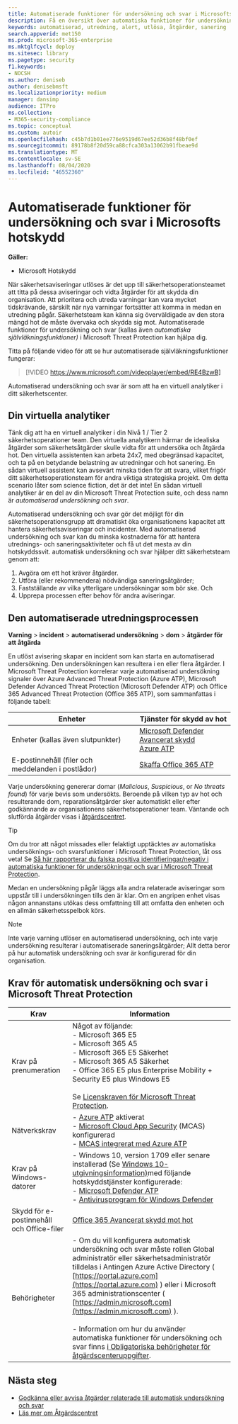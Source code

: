 ```yaml
---
title: Automatiserade funktioner för undersökning och svar i Microsofts hotskydd
description: Få en översikt över automatiska funktioner för undersökningar och svar i Microsoft Threat Protection
keywords: automatiserad, utredning, alert, utlösa, åtgärder, sanering
search.appverid: met150
ms.prod: microsoft-365-enterprise
ms.mktglfcycl: deploy
ms.sitesec: library
ms.pagetype: security
f1.keywords:
- NOCSH
ms.author: deniseb
author: denisebmsft
ms.localizationpriority: medium
manager: dansimp
audience: ITPro
ms.collection:
- M365-security-compliance
ms.topic: conceptual
ms.custom: autoir
ms.openlocfilehash: c45b7d1b01ee776e9519d67ee52d36b8f48bf0ef
ms.sourcegitcommit: 89178b8f20d59ca88cfca303a13062b91fbeae9d
ms.translationtype: MT
ms.contentlocale: sv-SE
ms.lasthandoff: 08/04/2020
ms.locfileid: "46552360"
---
```

# <a name="automated-investigation-and-response-capabilities-in-microsoft-threat-protection"></a>Automatiserade funktioner för undersökning och svar i Microsofts hotskydd

**Gäller:**
- Microsoft Hotskydd

När säkerhetsaviseringar utlöses är det upp till säkerhetsoperationsteamet att titta på dessa aviseringar och vidta åtgärder för att skydda din organisation. Att prioritera och utreda varningar kan vara mycket tidskrävande, särskilt när nya varningar fortsätter att komma in medan en utredning pågår. Säkerhetsteam kan känna sig överväldigade av den stora mängd hot de måste övervaka och skydda sig mot. Automatiserade funktioner för undersökning och svar (kallas även *automatiska självläkningsfunktioner)* i Microsoft Threat Protection kan hjälpa dig. 

Titta på följande video för att se hur automatiserade självläkningsfunktioner fungerar:

> [!VIDEO https://www.microsoft.com/videoplayer/embed/RE4BzwB]

Automatiserad undersökning och svar är som att ha en virtuell analytiker i ditt säkerhetscenter.

## <a name="your-virtual-analyst"></a>Din virtuella analytiker

Tänk dig att ha en virtuell analytiker i din Nivå 1 / Tier 2 säkerhetsoperationer team. Den virtuella analytikern härmar de idealiska åtgärder som säkerhetsåtgärder skulle vidta för att undersöka och åtgärda hot. Den virtuella assistenten kan arbeta 24x7, med obegränsad kapacitet, och ta på en betydande belastning av utredningar och hot sanering. En sådan virtuell assistent kan avsevärt minska tiden för att svara, vilket frigör ditt säkerhetsoperationsteam för andra viktiga strategiska projekt. Om detta scenario låter som science fiction, det är det inte! En sådan virtuell analytiker är en del av din Microsoft Threat Protection suite, och dess namn är *automatiserad undersökning och svar*.

Automatiserad undersökning och svar gör det möjligt för din säkerhetsoperationsgrupp att dramatiskt öka organisationens kapacitet att hantera säkerhetsaviseringar och incidenter. Med automatiserad undersökning och svar kan du minska kostnaderna för att hantera utrednings- och saneringsaktiviteter och få ut det mesta av din hotskyddssvit. automatisk undersökning och svar hjälper ditt säkerhetsteam genom att:

1. Avgöra om ett hot kräver åtgärder.
2. Utföra (eller rekommendera) nödvändiga saneringsåtgärder;
3. Fastställande av vilka ytterligare undersökningar som bör ske. Och
4. Upprepa processen efter behov för andra aviseringar.

## <a name="the-automated-investigation-process"></a>Den automatiserade utredningsprocessen

**Varning**  >  **incident**  >  **automatiserad undersökning**  >  **dom**  >  **åtgärder för att åtgärda**

En utlöst avisering skapar en incident som kan starta en automatiserad undersökning. Den undersökningen kan resultera i en eller flera åtgärder. I Microsoft Threat Protection korrelerar varje automatiserad undersökning signaler över Azure Advanced Threat Protection (Azure ATP), Microsoft Defender Advanced Threat Protection (Microsoft Defender ATP) och Office 365 Advanced Threat Protection (Office 365 ATP), som sammanfattas i följande tabell: 

|Enheter |Tjänster för skydd av hot  |
|---------|---------|
|Enheter (kallas även slutpunkter)     |[Microsoft Defender Avancerat skydd](https://docs.microsoft.com/windows/security/threat-protection/microsoft-defender-atp/automated-investigations)<br/>[Azure ATP](https://docs.microsoft.com/azure-advanced-threat-protection/what-is-atp) |      
|E-postinnehåll (filer och meddelanden i postlådor)     |[Skaffa Office 365 ATP](https://docs.microsoft.com/microsoft-365/security/office-365-security/office-365-atp)         |

Varje undersökning genererar domar (*Malicious*, *Suspicious*, or *No threats found*) för varje bevis som undersökts. Beroende på vilken typ av hot och resulterande dom, reparationsåtgärder sker automatiskt eller efter godkännande av organisationens säkerhetsoperationer team. Väntande och slutförda åtgärder visas i [åtgärdscentret](mtp-action-center.md).

> [!TIP]
> Om du tror att något missades eller felaktigt upptäcktes av automatiska undersöknings- och svarsfunktioner i Microsoft Threat Protection, låt oss veta! Se [Så här rapporterar du falska positiva identifieringar/negativ i automatiska funktioner för undersökningar och svar i Microsoft Threat Protection](mtp-autoir-report-false-positives-negatives.md).

Medan en undersökning pågår läggs alla andra relaterade aviseringar som uppstår till i undersökningen tills den är klar. Om en angripen enhet visas någon annanstans utökas dess omfattning till att omfatta den enheten och en allmän säkerhetsspelbok körs. 

> [!NOTE]
> Inte varje varning utlöser en automatiserad undersökning, och inte varje undersökning resulterar i automatiserade saneringsåtgärder; Allt detta beror på hur automatisk undersökning och svar är konfigurerad för din organisation. 

## <a name="requirements-for-automated-investigation-and-response-in-microsoft-threat-protection"></a>Krav för automatisk undersökning och svar i Microsoft Threat Protection

|Krav |Information |
|--|--|
|Krav på prenumeration |Något av följande: <br/>- Microsoft 365 E5 <br/>- Microsoft 365 A5 <br/>- Microsoft 365 E5 Säkerhet<br/>- Microsoft 365 A5 Säkerhet<br/>- Office 365 E5 plus Enterprise Mobility + Security E5 plus Windows E5<br/><br/>Se [Licenskraven för Microsoft Threat Protection](https://docs.microsoft.com/microsoft-365/security/mtp/prerequisites?#licensing-requirements).|
|Nätverkskrav |- [Azure ATP](https://docs.microsoft.com/azure-advanced-threat-protection/what-is-atp) aktiverat<br/>- [Microsoft Cloud App Security](https://docs.microsoft.com/cloud-app-security/what-is-cloud-app-security) (MCAS) konfigurerad<br/>- [MCAS integrerat med Azure ATP](https://docs.microsoft.com/cloud-app-security/aatp-integration) |
|Krav på Windows-datorer |- Windows 10, version 1709 eller senare installerad (Se [Windows 10-utgivningsinformation)](https://docs.microsoft.com/windows/release-information/)med följande hotskyddstjänster konfigurerade:<br/>- [Microsoft Defender ATP](https://docs.microsoft.com/windows/security/threat-protection/microsoft-defender-atp/configure-endpoints) <br/>- [Antivirusprogram för Windows Defender](https://docs.microsoft.com/windows/security/threat-protection/windows-defender-antivirus/configure-windows-defender-antivirus-features) |
|Skydd för e-postinnehåll och Office-filer |[Office 365 Avancerat skydd mot hot](https://docs.microsoft.com/microsoft-365/security/office-365-security/office-365-atp#configure-atp-policies) |
|Behörigheter |- Om du vill konfigurera automatisk undersökning och svar måste rollen Global administratör eller säkerhetsadministratör tilldelas i Antingen Azure Active Directory ( [https://portal.azure.com](https://portal.azure.com) ) eller i Microsoft 365 administrationscenter ( [https://admin.microsoft.com](https://admin.microsoft.com) ).<br/><br/>- Information om hur du använder automatiska funktioner för undersökning och svar finns [i Obligatoriska behörigheter för åtgärdscenteruppgifter](mtp-action-center.md#required-permissions-for-action-center-tasks). |

## <a name="next-steps"></a>Nästa steg

- [Godkänna eller avvisa åtgärder relaterade till automatisk undersökning och svar](mtp-autoir-actions.md)
- [Läs mer om Åtgärdscentret](mtp-action-center.md)
